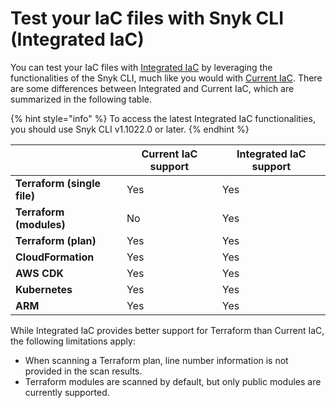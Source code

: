# Test your IaC files with Snyk CLI (Integrated IaC)

You can test your IaC files with [Integrated IaC](./) by leveraging the functionalities of the Snyk CLI, much like you would with [Current IaC](../). There are some differences between Integrated and Current IaC, which are summarized in the following table.

{% hint style="info" %}
To access the latest Integrated IaC functionalities, you should use Snyk CLI v1.1022.0 or later.
{% endhint %}

|                             | **Current IaC support** | **Integrated IaC support** |
| --------------------------- | ----------------------- | -------------------------- |
| **Terraform (single file)** | Yes                     | Yes                        |
| **Terraform (modules)**     | No                      | Yes                        |
| **Terraform (plan)**        | Yes                     | Yes                        |
| **CloudFormation**          | Yes                     | Yes                        |
| **AWS CDK**                 | Yes                     | Yes                        |
| **Kubernetes**              | Yes                     | Yes                        |
| **ARM**                     | Yes                     | Yes                        |

While Integrated IaC provides better support for Terraform than Current IaC, the following limitations apply:

* When scanning a Terraform plan, line number information is not provided in the scan results.
* Terraform modules are scanned by default, but only public modules are currently supported.

